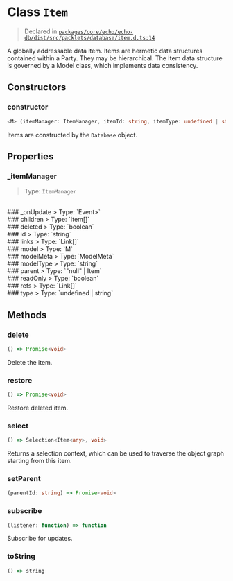 # Class `Item`
> Declared in [`packages/core/echo/echo-db/dist/src/packlets/database/item.d.ts:14`]()


A globally addressable data item.
Items are hermetic data structures contained within a Party. They may be hierarchical.
The Item data structure is governed by a Model class, which implements data consistency.

## Constructors
### constructor
```ts
<M> (itemManager: ItemManager, itemId: string, itemType: undefined | string, stateManager: StateManager<NonNullable<M>>, _writeStream: FeedWriter<EchoEnvelope>, parent: "null" | Item<any>) => Item<M>
```
Items are constructed by the  `Database`  object.

## Properties
### _itemManager 
> Type: `ItemManager`
<br/>
### _onUpdate 
> Type: `Event<Entity<any>>`
<br/>
### children
> Type: `Item<any>[]`
<br/>
### deleted
> Type: `boolean`
<br/>
### id
> Type: `string`
<br/>
### links
> Type: `Link<any, any, any>[]`
<br/>
### model
> Type: `M`
<br/>
### modelMeta
> Type: `ModelMeta<any, any, any>`
<br/>
### modelType
> Type: `string`
<br/>
### parent
> Type: `"null" | Item<any>`
<br/>
### readOnly
> Type: `boolean`
<br/>
### refs
> Type: `Link<any, any, any>[]`
<br/>
### type
> Type: `undefined | string`
<br/>

## Methods
### delete
```ts
() => Promise<void>
```
Delete the item.
### restore
```ts
() => Promise<void>
```
Restore deleted item.
### select
```ts
() => Selection<Item<any>, void>
```
Returns a selection context, which can be used to traverse the object graph starting from this item.
### setParent
```ts
(parentId: string) => Promise<void>
```
### subscribe
```ts
(listener: function) => function
```
Subscribe for updates.
### toString
```ts
() => string
```